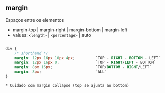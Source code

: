 ## margin

Espaços entre os elementos

- margin-top | margin-right | margin-bottom | margin-left
- values: `<length>` | `<percentage>` | auto

```css

div {
    /* shorthand */
    margin: 12px 16px 10px 4px;         `TOP - RIGHT - BOTTOM - LEFT`
    margin: 12px 16px 0;                `TOP - RIGHT/LEFT - BOTTOM`
    margin: 8px 16px;                   `TOP/BOTTOM - RIGHT/LEFT`
    margin: 8px;                        `ALL`
}
```

    * Cuidado com margin collapse (top se ajunta ao bottom)   